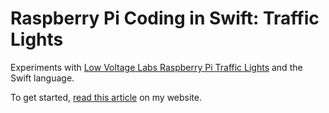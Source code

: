 # Raspberry Pi Coding in Swift: Traffic Lights

Experiments with [Low Voltage Labs Raspberry Pi Traffic Lights](http://lowvoltagelabs.com/products/pi-traffic/) and the Swift language.

To get started, [read this article](https://simonprickett.dev/raspberry-pi-coding-in-swift-traffic-lights/) on my website.